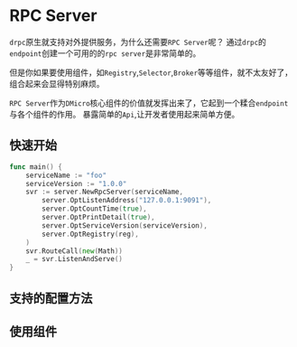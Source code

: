 # RPC Server

`drpc`原生就支持对外提供服务，为什么还需要`RPC Server`呢？ 通过`drpc`的`endpoint`创建一个可用的的`rpc server`是非常简单的。

但是你如果要使用组件，如`Registry`,`Selector`,`Broker`等等组件，就不太友好了，组合起来会显得特别麻烦。

`RPC Server`作为`DMicro`核心组件的价值就发挥出来了，它起到一个糅合`endpoint`与各个组件的作用。
暴露简单的`Api`,让开发者使用起来简单方便。

## 快速开始

```go
func main() {
	serviceName := "foo"
	serviceVersion := "1.0.0"
	svr := server.NewRpcServer(serviceName,
		server.OptListenAddress("127.0.0.1:9091"),
		server.OptCountTime(true),
		server.OptPrintDetail(true),
		server.OptServiceVersion(serviceVersion),
		server.OptRegistry(reg),
	)
	svr.RouteCall(new(Math))
	_ = svr.ListenAndServe()
}
```

## 支持的配置方法

## 使用组件
